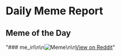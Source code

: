# Daily Meme Report

## Meme of the Day
"### me_irl\n\n![Meme](https://i.redd.it/tjsqiw9ew2af1.png)\n\n[View on Reddit](https://redd.it/1lo9tup)"
